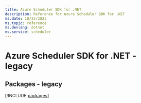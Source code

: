 ```yaml
---
title: Azure Scheduler SDK for .NET
description: Reference for Azure Scheduler SDK for .NET
ms.date: 10/25/2023
ms.topic: reference
ms.devlang: dotnet
ms.service: scheduler
---
```

# Azure Scheduler SDK for .NET - legacy
## Packages - legacy
[!INCLUDE [packages](scheduler-index.md)]